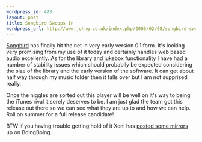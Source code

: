 ```yaml
--- 
wordpress_id: 473
layout: post
title: Songbird Swoops In
wordpress_url: http://www.johng.co.uk/index.php/2006/02/08/songbird-swoops-in/
---
```

<a href="http://www.songbirdnest.com">Songbird</a> has finally hit the net in very early version 0.1 form. It's looking very promising from my use of it today and certainly handles web based audio excellently. As for the library and jukebox functionality I have had a number of stability issues which should probablly be expected considering the size of the library and the early version of the software. It can get about half way through my music folder then it falls over but I am not supprised really.

Once the niggles are sorted out this player will be well on it's way to being the iTunes rival it sorely deserves to be. I am just glad the team got this release out there so we can see what they are up to and how we can help. Roll on summer for a full release candidate!

BTW if you having trouble getting hold of it Xeni has <a href="http://www.boingboing.net/2006/02/08/songbird_the_open_so.html">posted some mirrors</a> up on BoingBoing.

